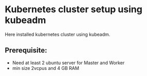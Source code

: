 # Kubernetes cluster setup using kubeadm

Here installed kubernetes cluster using kubeadm.

## Prerequisite:
- Need at least 2 ubuntu server for Master and Worker
- min size 2vcpus and 4 GB RAM

